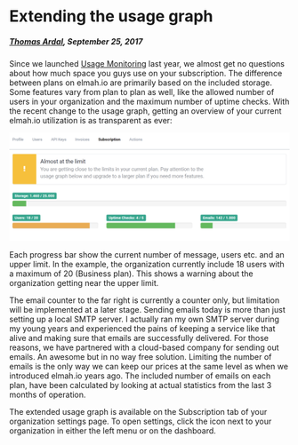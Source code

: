 # Extending the usage graph

##### [Thomas Ardal](http://elmah.io/about/), September 25, 2017

Since we launched [Usage Monitoring](https://blog.elmah.io/usage-monitoring/) last year, we almost get no questions about how much space you guys use on your subscription. The difference between plans on elmah.io are primarily based on the included storage. Some features vary from plan to plan as well, like the allowed number of users in your organization and the maximum number of uptime checks. With the recent change to the usage graph, getting an overview of your current elmah.io utilization is as transparent as ever:

![Extended Usage Graph](images/usage_graph_extended.png)

Each progress bar show the current number of message, users etc. and an upper limit. In the example, the organization currently include 18 users with a maximum of 20 (Business plan). This shows a warning about the organization getting near the upper limit.

The email counter to the far right is currently a counter only, but limitation will be implemented at a later stage. Sending emails today is more than just setting up a local SMTP server. I actually ran my own SMTP server during my young years and experienced the pains of keeping a service like that alive and making sure that emails are successfully delivered. For those reasons, we have partnered with a cloud-based company for sending out emails. An awesome but in no way free solution. Limiting the number of emails is the only way we can keep our prices at the same level as when we introduced elmah.io years ago. The included number of emails on each plan, have been calculated by looking at actual statistics from the last 3 months of operation.

The extended usage graph is available on the Subscription tab of your organization settings page. To open settings, click the <span class="fa fa-cogs"></span> icon next to your organization in either the left menu or on the dashboard.